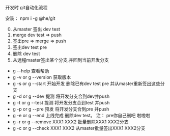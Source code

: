 开发时 git自动化流程

安装： npm i -g @he/git

0. 从master 签出 dev test
1. merge dev test => push
2. 签出pre => merge => push 
3. 签出dev test pre
4. 删除 dev test
5. 从远程master签出某个分支,并回到当前开发分支

* g --help 查看帮助 
* g -v or g --version 获取版本
* g -s or g --start 开始开发 删除已有dev test pre 并从master重新签出这些分支
* g -d or g --dev 提测 将开发分支合到dev并push
* g -t or g --test 提测 将开发分支合到test 并push
* g -p or g --pre 预发 将开发分支合到pre 并push
* g -e or g --end 上线完成 删除dev test。 注： pre你自己删吧 啦啦啦
* g -r or g --remove XXX1 XXX2 批量删除XXX1 XXX2分支
* g -c or g --check XXX1 XXX2 从master批量签出XXX1 XXX2分支